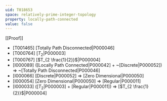 ```yaml
---
uid: T018653
space: relatively-prime-integer-topology
property: locally-path-connected
value: false
---
```

[[Proof]]

* [T001465] [Totally Path Disconnected|P000046]
* [T000764] [$T_2$|P000003]
* [T000767] [$T_{2 \frac{1}{2}}$|P000004]
* [I000089] ([Locally Path Connected|P000042] + ~[Discrete|P000052]) => ~[Totally Path Disconnected|P000046]
* [I000066] [Discrete|P000052] => [Zero Dimensional|P000050]
* [I000054] [Zero Dimensional|P000050] => [Regular|P000011]
* [I000033] ([$T_2$|P000003] + [Regular|P000011]) => [$T_{2 \frac{1}{2}}$|P000004]

